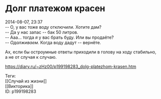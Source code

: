 Долг платежом красен
=====================

   
 2014-08-07, 23:37   
  -- О, у вас тоже воду отключили. Хотите дам?   
 -- Да у нас запас -- бак 50 литров.   
 -- Ааа... тогда  *я*  у вас брать буду. Или вы продаёте?   
 --  *Одалживаем.*  Когда воду дадут -- вернёте.   
   
  Ах, если бы остроумные ответы приходили в голову на ходу стабильно, а не от случая к случаю.    
    
 <https://diary.ru/~zHz00/p199198283_dolg-platezhom-krasen.htm>   
   
 Теги:   
 [[Случай из жизни]]   
 [[Викторика]]   
 ID: p199198283